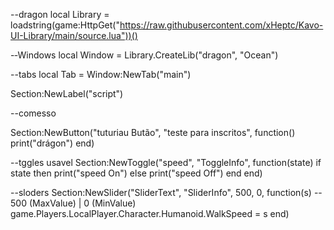 --dragon
local Library = loadstring(game:HttpGet("https://raw.githubusercontent.com/xHeptc/Kavo-UI-Library/main/source.lua"))()

-‐Windows
local Window = Library.CreateLib("dragon", "Ocean")

--tabs
local Tab = Window:NewTab("main")

Section:NewLabel("script")


--comesso

Section:NewButton("tuturiau Butão", "teste para inscritos", function()
    print("drágon")
end)


--tggles usavel
Section:NewToggle("speed", "ToggleInfo", function(state)
    if state then
        print("speed On")
    else
        print("speed Off")
    end
end)

--sloders
Section:NewSlider("SliderText", "SliderInfo", 500, 0, function(s) -- 500 (MaxValue) | 0 (MinValue)
    game.Players.LocalPlayer.Character.Humanoid.WalkSpeed = s
end)
